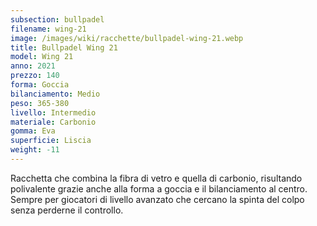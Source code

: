 ```yaml
---
subsection: bullpadel
filename: wing-21
image: /images/wiki/racchette/bullpadel-wing-21.webp
title: Bullpadel Wing 21
model: Wing 21
anno: 2021
prezzo: 140
forma: Goccia
bilanciamento: Medio
peso: 365-380
livello: Intermedio
materiale: Carbonio
gomma: Eva
superficie: Liscia
weight: -11
---
```

Racchetta che combina la fibra di vetro e quella di carbonio, risultando polivalente grazie anche alla forma a goccia e il bilanciamento al centro. Sempre per giocatori di livello avanzato che cercano la spinta del colpo senza perderne il controllo.